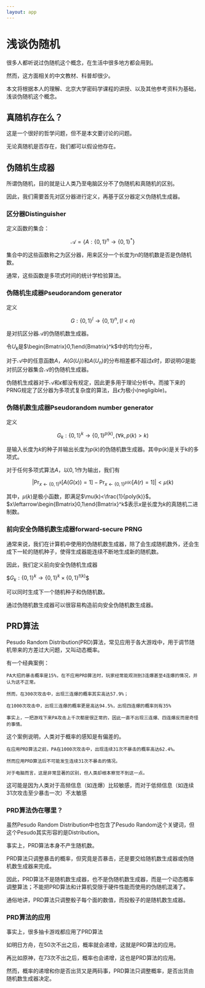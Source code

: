 ```yaml
---
layout: app
---
```


<head>
    <script src="https://cdn.mathjax.org/mathjax/latest/MathJax.js?config=TeX-AMS-MML_HTMLorMML" type="text/javascript"></script>
    <script type="text/x-mathjax-config">
        MathJax.Hub.Config({
            tex2jax: {
            skipTags: ['script', 'noscript', 'style', 'textarea', 'pre'],
            inlineMath: [['$','$']]
            }
        });
    </script>
</head>

# 浅谈伪随机

很多人都听说过伪随机这个概念，在生活中很多地方都会用到。

然而，这方面相关的中文教材、科普却很少。

本文将根据本人的理解、北京大学密码学课程的讲授、以及其他参考资料为基础，浅谈伪随机这个概念。

## 真随机存在么？

这是一个很好的哲学问题，但不是本文要讨论的问题。

无论真随机是否存在，我们都可以假设他存在。

## 伪随机生成器

所谓伪随机，目的就是让人类乃至电脑区分不了伪随机和真随机的区别。

因此，我们需要首先对区分器进行定义，再基于区分器定义伪随机生成器。

### 区分器Distinguisher

定义函数的集合：

$$\mathcal{A}=\left\{A:\left \{ 0,1 \right \}^n\rightarrow \left \{ 0,1 \right \}^*\right\}$$

集合中的这些函数称之为区分器，用来区分一个长度为n的随机数是否是伪随机数。

通常，这些函数是多项式时间的统计学检验算法。

### 伪随机生成器Pseudorandom generator

定义

$$G:\left \{ 0,1 \right \}^l\rightarrow\left \{ 0,1 \right \}^n,(l<n)$$ 

是对抗区分器$\mathcal{A}$的伪随机数生成器。

令$U_k$是$\begin{Bmatrix}0,1\end{Bmatrix}^k$中的均匀分布，

对于$\mathcal{A}$中的任意函数$A$，$A(G(U_l))$和$A(U_n)$的分布相差都不超过$\epsilon$时，即说明$G$是能对抗区分器集合$\mathcal{A}$的伪随机生成器。

伪随机生成器对于$\mathcal{A}$和$\epsilon$都没有规定，因此更多用于理论分析中。而接下来的PRNG规定了区分器为多项式复杂度的算法，且$\epsilon$为极小(negligible)。

### 伪随机数生成器Pseudorandom number generator

定义

$$G_k:\left \{ 0,1 \right \}^k\rightarrow\left \{ 0,1 \right \}^{p(k)},(\forall k,p(k)>k)$$

是输入长度为$k$的种子并输出长度为$p(k)$的伪随机数生成器。其中$p(k)$是关于k的多项式。

对于任何多项式算法$A$，以$0,1$作为输出，我们有

$$\left|\Pr_{x\leftarrow\left \{ 0,1 \right \}^k}[A(G(x))=1]-\Pr_{x\leftarrow\left \{ 0,1 \right \}^{p(k)}}[A(r)=1]\right|<\mu(k)$$

其中，$\mu(k)$​​ 是极小函数，即满足$\mu(k)<\frac{1}{poly(k)}$​​​。$x\leftarrow\begin{Bmatrix}0,1\end{Bmatrix}^k$​表示$x$​是长度为$k$的真随机二进制数。


### 前向安全伪随机数生成器forward-secure PRNG

通常来说，我们在计算机中使用的伪随机数生成器，除了会生成随机数外，还会生成下一轮的随机种子，使得生成器能连续不断地生成新的随机数。

因此，我们定义前向安全伪随机生成器

$$G_k:\left \{ 0,1 \right \}^k\rightarrow\left \{ 0,1 \right \}^k\times \left \{ 0,1 \right \}^{t(k)}$​$

可以同时生成下一个随机种子和伪随机数。

通过伪随机数生成器可以很容易构造前向安全伪随机数生成器。

## PRD算法

Pesudo Random Distribution(PRD)算法，常见应用于各大游戏中，用于调节随机带来的方差过大问题，又叫动态概率。

有一个经典案例：

```
PA大招的暴击概率是15%，在不应用PRD算法时，玩家经常能观测到3连爆甚至4连爆的情况，并认为这不正常。

然而，在300次攻击中，出现三连爆的概率其实高达57.9%；

在1000次攻击中，出现三连爆的概率更是高达94.5%，出现四连爆的概率则有35%

事实上，一把游戏下来PA攻击上千次都是很正常的，因此一直不出现三连爆、四连爆反而是奇怪的事情。
```

这个案例说明，人类对于概率的感知是有偏差的。

```
在应用PRD算法之前，PA在1000次攻击中，出现连续31次不暴击的概率高达62.4%。

然而应用PRD算法后不可能发生连续31次不暴击的情况。

对于电脑而言，这是非常显著的区别，但人类却根本察觉不到这一点。
```

这可能是因为人类对于高频信息（如连爆）比较敏感，而对于低频信息（如连续31次攻击至少暴击一次）不太敏感

### PRD算法伪在哪里？

虽然Pesudo Random Distribution中也包含了Pesudo Random这个关键词，但这个Pesudo其实形容的是Distribution。

事实上，PRD算法本身不产生随机数。

PRD算法只调整暴击的概率，但究竟是否暴击，还是要交给随机数生成器或伪随机数生成器来完成。

因此，PRD算法不是随机数生成器，也不是伪随机数生成器，而是一个动态概率调整算法；不能把PRD算法和计算机受限于硬件性能而使用的伪随机混淆了。

通俗地讲，PRD算法只调整骰子每个面的数值，而投骰子的是随机数生成器。

### PRD算法的应用

事实上，很多抽卡游戏都应用了PRD算法

如明日方舟，在50次不出之后，概率就会递增，这就是PRD算法的应用。

再比如原神，在73次不出之后，概率也会递增，这也是PRD算法的应用。

然而，概率的递增和你是否出货又是两码事，PRD算法只调整概率，是否出货由随机数生成器决定。